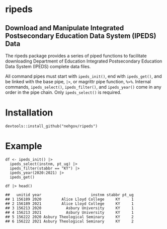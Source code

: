 # ripeds

## Download and Manipulate Integrated Postsecondary Education Data System (IPEDS) Data

The ripeds package provides a series of piped functions to facilitate
downloading Department of Education Integrated Postsecondary Education
Data System (IPEDS) complete data files.

All command pipes must start with `ipeds_init()`, end with
`ipeds_get()`, and be linked with the base pipe, `|>`, or magrittr pipe
function, `%>%`. Internal commands, `ipeds_select()`, `ipeds_filter()`,
and `ipeds_year()` come in any order in the pipe chain. Only
`ipeds_select()` is required.

# Installation

    devtools::install_github("nehgov/ripeds")

# Example

    df <- ipeds_init() |>
      ipeds_select(instnm, pt_ug) |>
      ipeds_filter(stabbr == "KY") |>
      ipeds_year(2020:2021) |>
      ipeds_get()

    df |> head()

    ##   unitid year                      instnm stabbr pt_ug
    ## 1 156189 2020         Alice Lloyd College     KY     1
    ## 2 156189 2021         Alice Lloyd College     KY     1
    ## 3 156213 2020           Asbury University     KY     1
    ## 4 156213 2021           Asbury University     KY     1
    ## 5 156222 2020 Asbury Theological Seminary     KY     2
    ## 6 156222 2021 Asbury Theological Seminary     KY     2
